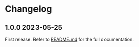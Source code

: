 # Changelog

## 1.0.0 2023-05-25

First release. Refer to [README.md](README.md) for the full documentation.
